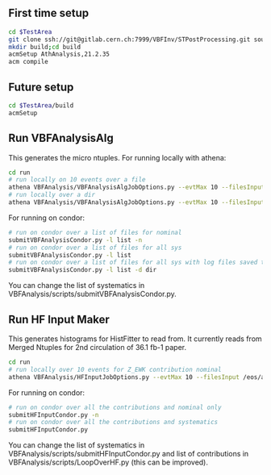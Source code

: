 ## First time setup ##

```bash
cd $TestArea
git clone ssh://git@gitlab.cern.ch:7999/VBFInv/STPostProcessing.git source/
mkdir build;cd build
acmSetup AthAnalysis,21.2.35
acm compile
```

## Future setup ##

```bash
cd $TestArea/build
acmSetup
```

## Run VBFAnalysisAlg ##
This generates the micro ntuples.
For running locally with athena:
```bash
cd run
# run locally on 10 events over a file
athena VBFAnalysis/VBFAnalysisAlgJobOptions.py --evtMax 10 --filesInput /eos/user/r/rzou/v04/user.othrif.v04.364162.Sherpa_221_NNPDF30NNLO_Wmunu_MAXHTPTV140_280_CVetoBVeto.e5340_s3126_r9364_r9315_p3575_MiniNtuple.root/user.othrif.14790250._000001.MiniNtuple.root - --currentVariation Nominal
# run locally over a dir
athena VBFAnalysis/VBFAnalysisAlgJobOptions.py --evtMax 10 --filesInput /eos/user/r/rzou/v04/user.othrif.v04.364106.Sherpa_221_NNPDF30NNLO_Zmumu_MAXHTPTV140_280_CVetoBVeto.e5271_s3126_r9364_r9315_p3575_MiniNtuple.root/* - --currentVariation Nominal
```
For running on condor:
```bash
# run on condor over a list of files for nominal
submitVBFAnalysisCondor.py -l list -n
# run on condor over a list of files for all sys
submitVBFAnalysisCondor.py -l list
# run on condor over a list of files for all sys with log files saved to a specific dir
submitVBFAnalysisCondor.py -l list -d dir
```
You can change the list of systematics in VBFAnalysis/scripts/submitVBFAnalysisCondor.py.


## Run HF Input Maker ##
This generates histograms for HistFitter to read from. It currently reads from Merged Ntuples for 2nd circulation of 36.1 fb-1 paper.
```bash
cd run
# run locally over 10 events for Z_EWK contribution nominal
athena VBFAnalysis/HFInputJobOptions.py --evtMax 10 --filesInput /eos/atlas/atlascerngroupdisk/phys-exotics/jdm/vbfinv/FinalNtuplesJuly18/VBFHiggsInv_Ztot_bkg_fixednom.root - --currentSamples Z_EWK --currentVariation NONE
```
For running on condor:
```bash
# run on condor over all the contributions and nominal only
submitHFInputCondor.py -n 
# run on condor over all the contributions and systematics 
submitHFInputCondor.py
```
You can change the list of systematics in VBFAnalysis/scripts/submitHFInputCondor.py and list of contributions in VBFAnalysis/scripts/LoopOverHF.py (this can be improved).